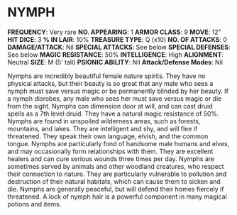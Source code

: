 # NYMPH

**FREQUENCY**: Very rare
**NO. APPEARING**: 1
**ARMOR CLASS**: 9
**MOVE**: 12"
**HIT DICE**: 3
**% IN LAIR**: 10%
**TREASURE TYPE**: Q (x10)
**NO. OF ATTACKS**: 0
**DAMAGE/ATTACK**: Nil
**SPECIAL ATTACKS**: See below
**SPECIAL DEFENSES**: See below
**MAGIC RESISTANCE**: 50%
**INTELLIGENCE**: High
**ALIGNMENT**: Neutral
**SIZE**: M (5' tall)
**PSIONIC ABILITY**: Nil
**Attack/Defense Modes**: Nil

Nymphs are incredibly beautiful female nature spirits. They have no physical attacks, but their beauty is so great that any male who sees a nymph must save versus magic or be permanently blinded by her beauty. If a nymph disrobes, any male who sees her must save versus magic or die from the sight. Nymphs can dimension door at will, and can cast druid spells as a 7th level druid. They have a natural magic resistance of 50%. Nymphs are found in unspoiled wilderness areas, such as forests, mountains, and lakes. They are intelligent and shy, and will flee if threatened. They speak their own language, elvish, and the common tongue. Nymphs are particularly fond of handsome male humans and elves, and may occasionally form relationships with them. They are excellent healers and can cure serious wounds three times per day. Nymphs are sometimes served by animals and other woodland creatures, who respect their connection to nature. They are particularly vulnerable to pollution and destruction of their natural habitats, which can cause them to sicken and die. Nymphs are generally peaceful, but will defend their homes fiercely if threatened. A lock of nymph hair is a powerful component in many magical potions and items.
